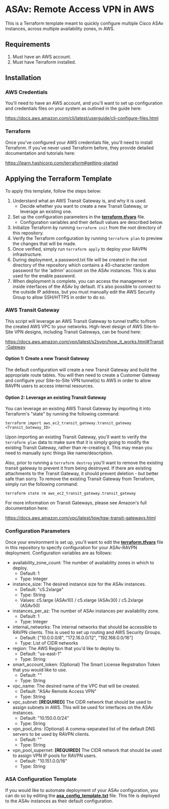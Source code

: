 # ASAv: Remote Access VPN in AWS

This is a Terraform template meant to quickly configure multiple Cisco ASAv instances, across multiple availability zones, in AWS.

## Requirements

1. Must have an AWS account.
2. Must have Terraform installed. 

## Installation

### AWS Credentials

You'll need to have an AWS account, and you'll want to set up configuration and credentials files on your system as outlined in the guide here:

https://docs.aws.amazon.com/cli/latest/userguide/cli-configure-files.html

### Terraform

Once you've configured your AWS credentials file, you'll need to install Terraform.  If you've never used Terraform before, they provide detailed documentation and tutorials here:

https://learn.hashicorp.com/terraform#getting-started

## Applying the Terraform Template

To apply this template, follow the steps below:

1. Understand what an AWS Transit Gateway is, and why it is used.
    - Decide whether you want to create a new Transit Gateway, or leverage an existing one.
2. Set up the configuration parameters in the **[terraform.tfvars](terraform.tfvars)** file.
    - Configuration variables and their default values are described below.
3. Initialize Terraform by running `terraform init` from the root directory of this repository.
4. Verify the Terraform configuration by running `terraform plan` to preview the changes that will be made.
5. Once verified, simply run `terraform apply` to deploy your RAVPN infrastructure.
6. During deployment, a password.txt file will be created in the root directory of the repository which contains a 40-character random password for the 'admin' account on the ASAv instances.  This is also used for the enable password.
7. When deployment is complete, you can access the management or inside interfaces of the ASAv by default.  It's also possible to connect to the outside IP address, but you must manually edit the AWS Security Group to allow SSH/HTTPS in order to do so.

### AWS Transit Gateway

This script will leverage an AWS Transit Gateway to tunnel traffic to/from the created AWS VPC to your networks.  High-level design of AWS Site-to-Site VPN designs, including Transit Gateways, can be found here:

https://docs.aws.amazon.com/vpn/latest/s2svpn/how_it_works.html#Transit-Gateway

#### Option 1: Create a new Transit Gateway

The default configuration will create a new Transit Gateway and build the appropriate route tables.  You will then need to create a Customer Gateway and configure your Site-to-Site VPN tunnel(s) to AWS in order to allow RAVPN users to access internal resources.

#### Option 2: Leverage an existing Transit Gateway

You can leverage an existing AWS Transit Gateway by importing it into Terraform's "state" by running the following command:

`terraform import aws_ec2_transit_gateway.transit_gateway <Transit_Gateway_ID>`

Upon importing an existing Transit Gateway, you'll want to verify the `terraform plan` data to make sure that it is simply going to modify the existing Transit Gateway, rather than re-creating it.  This may mean you need to manually sync things like name/description.

Also, prior to running a `terraform destroy` you'll want to remove the existing transit gateway to prevent it from being destroyed.  If there are existing attachments to the Transit Gateway, it should prevent deletion - but better safe than sorry.  To remove the existing Transit Gateway from Terraform, simply run the following command:

`terraform state rm aws_ec2_transit_gateway.transit_gateway`

For more information on Transit Gateways, please see Amazon's full documentation here:

https://docs.aws.amazon.com/vpc/latest/tgw/tgw-transit-gateways.html

### Configuration Parameters

Once your environment is set up, you'll want to edit the **[terraform.tfvars](terraform.tfvars)** file in this repository to specify configuration for your ASAv-RAVPN deployment.  Configuration variables are as follows:

- availability_zone_count:  The number of availability zones in which to deploy.
  - Default: 1
  - Type: Integer
- instance_size:  The desired instance size for the ASAv instances.
  - Default: "c5.2xlarge"
  - Type: String
  - Values: c5.large (ASAv10) / c5.xlarge (ASAv30) / c5.2xlarge (ASAv50)
- instances_per_az:  The number of ASAv instances per availability zone.
  - Default: 1
  - Type: Integer
- internal_networks:  The internal networks that should be accessible to RAVPN clients.  This is used to set up routing and AWS Security Groups.
  - Default: ["10.0.0.0/8", "172.16.0.0/12", "192.168.0.0/16"]
  - Type: List of CIDR networks
- region:  The AWS Region that you'd like to deploy to.
  - Default: "us-east-1"
  - Type: String
- smart_account_token:  (Optional) The Smart License Registration Token that you would like to use.
  - Default: ""
  - Type: String
- vpc_name:  The desired name of the VPC that will be created.
  - Default: "ASAv Remote Access VPN"
  - Type: String
- vpc_subnet:  **[REQUIRED]** The CIDR network that should be used to assign subnets in AWS.  This will be used for interfaces on the ASAv instances.
  - Default: "10.150.0.0/24"
  - Type: String
- vpn_pool_dns:  (Optional) A comma-separated list of the default DNS servers to be used by RAVPN clients.
  - Default: ""
  - Type: String
- vpn_pool_supernet:  **[REQUIRED]** The CIDR network that should be used to assign VPN IP pools for RAVPN users.
  - Default: "10.151.0.0/16"
  - Type: String

### ASA Configuration Template

If you would like to automate deployment of your ASAv configuration, you can do so by editing the **[asa_config_template.txt](asa_config_template.txt)** file.  This file is deployed to the ASAv instances as their default configuration.
